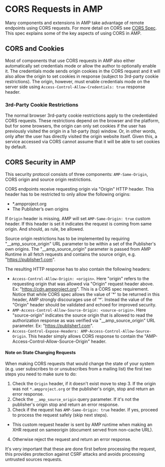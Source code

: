 <!---
Copyright 2016 The AMP HTML Authors. All Rights Reserved.

Licensed under the Apache License, Version 2.0 (the "License");
you may not use this file except in compliance with the License.
You may obtain a copy of the License at

      http://www.apache.org/licenses/LICENSE-2.0

Unless required by applicable law or agreed to in writing, software
distributed under the License is distributed on an "AS-IS" BASIS,
WITHOUT WARRANTIES OR CONDITIONS OF ANY KIND, either express or implied.
See the License for the specific language governing permissions and
limitations under the License.
-->

# CORS Requests in AMP

Many components and extensions in AMP take advantage of remote endpoints using CORS requests. For more detail
on CORS see [CORS Spec](https://www.w3.org/TR/cors/). This spec explains some of the key aspects of using CORS
in AMP.

## CORS and Cookies

Most of components that use CORS requests in AMP also either automatically set credentials mode or allow the
author to optionally enable it. The credentials mode sends origin cookies in the CORS request and it will also
allow the origin to set cookies in response (subject to 3rd-party cookie restrictions). The origin, however,
must enable credentials mode on the server side using `Access-Control-Allow-Credentials: true` response header.

### 3rd-Party Cookie Restrictions

The normal browser 3rd-party cookie restrictions apply to the credentialed CORS requests. These restrictions depend
on the browser and the platform, but for some browsers, the origin can only set cookies if the user has previously
visited the origin in a 1st-party (top) window. Or, in other words, only after the user has directly visited the
origin website itself. Given this, a service accessed via CORS cannot assume that it will be able to set cookies
by default.

## CORS Security in AMP

This security protocol consists of three components: `AMP-Same-Origin`, CORS origin and source origin restrictions.

CORS endpoints receive requesting origin via "Origin" HTTP header. This header has to be restricted to only allow the following origins:
 - *.ampproject.org
 - The Publisher’s own origins

If `Origin` header is missing, AMP will set `AMP-Same-Origin: true` custom header. If this header is set it indicates the request is coming from same origin. And should, as rule, be allowed.

Source origin restrictions has to be implemented by requiring "__amp_source_origin" URL parameter to be within a set of the Publisher's own origins. The "__amp_source_origin" parameter is passed from AMP Runtime in all fetch requests and contains the source origin, e.g. "https://publisher1.com".

The resulting HTTP response has to also contain the following headers:
 - `Access-Control-Allow-Origin: <origin>`. Here "origin" refers to the requesting origin that was allowed via "Origin" request header above. Ex: "https://cdn.ampproject.org". This is a CORS spec requirement. Notice that while CORS spec allows the value of '\*' to be returned in this header, AMP strongly discourages use of '\*'. Instead the value of the "Origin" header should be validated and echoed for improved security.
 - `AMP-Access-Control-Allow-Source-Origin: <source-origin>`. Here "source-origin" indicates the source origin that is allowed to read the authorization response as was verified via "__amp_source_origin" URL parameter. Ex: "https://publisher1.com".
 - `Access-Control-Expose-Headers: AMP-Access-Control-Allow-Source-Origin`. This header simply allows CORS response to contain the "AMP-Access-Control-Allow-Source-Origin" header.

#### Note on State Changing Requests
When making CORS requests that would change the state of your system (e.g. user subscribes to or unsubscribes from a mailing list) the first two steps you need to make sure to do:

1. Check the `Origin` header, if it doesn't exist move to step 3. If the origin was not `*.ampproject.org` or the publisher's origin, stop and return an error response.
2. Check the `__amp_source_origin` query parameter. If it's not the publisher's origin stop and return an error response.
3. Check if the request has `AMP-Same-Origin: true` header. If yes, proceed to process the request safely (skip next steps).
  * This custom request header is sent by AMP runtime when making an XHR request on sameorigin (document served from non-cache URL).
4. Otherwise reject the request and return an error response.

It's very important that these are done first before processing the request, this provides protection against CSRF attacks and avoids processing untrusted sources requests.
